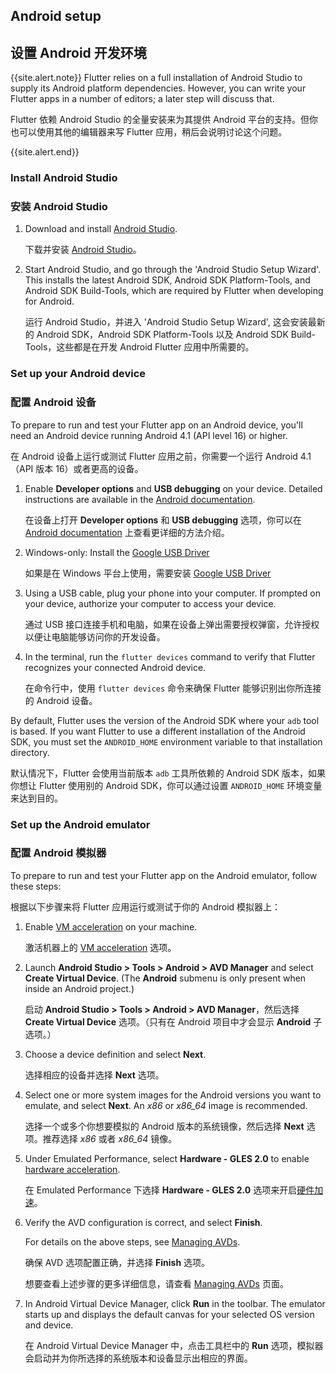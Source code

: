 ## Android setup

## 设置 Android 开发环境


{{site.alert.note}}
  Flutter relies on a full installation of Android Studio to supply
  its Android platform dependencies. However, you can write your
  Flutter apps in a number of editors; a later step will discuss that.

  Flutter 依赖 Android Studio 的全量安装来为其提供 Android 平台的支持。但你也可以使用其他的编辑器来写 Flutter 应用，稍后会说明讨论这个问题。

{{site.alert.end}}

### Install Android Studio

### 安装 Android Studio


 1. Download and install [Android Studio]({{site.android-dev}}/studio).

    下载并安装 [Android Studio]({{site.android-dev}}/studio)。

 2. Start Android Studio, and go through the 'Android Studio Setup Wizard'. This
    installs the latest Android SDK, Android SDK Platform-Tools, and Android SDK
    Build-Tools, which are required by Flutter when developing for Android.

    运行 Android Studio，并进入 'Android Studio Setup Wizard', 这会安装最新的 Android SDK，Android SDK Platform-Tools 以及 Android SDK
    Build-Tools，这些都是在开发 Android Flutter 应用中所需要的。

### Set up your Android device

### 配置 Android 设备


To prepare to run and test your Flutter app on an Android device, you'll need an
Android device running Android 4.1 (API level 16) or higher.

在 Android 设备上运行或测试 Flutter 应用之前，你需要一个运行 Android 4.1（API 版本 16）或者更高的设备。

 1. Enable **Developer options** and **USB debugging** on your device. Detailed instructions
    are available in the [Android documentation]({{site.android-dev}}/studio/debug/dev-options).

    在设备上打开 **Developer options** 和 **USB debugging** 选项，你可以在 [Android documentation]({{site.android-dev}}/studio/debug/dev-options) 上查看更详细的方法介绍。
 
 2. Windows-only: Install the [Google USB Driver]({{site.android-dev}}/studio/run/win-usb)

    如果是在 Windows 平台上使用，需要安装 [Google USB Driver]({{site.android-dev}}/studio/run/win-usb)
 
 3. Using a USB cable, plug your phone into your computer. If prompted on your
    device, authorize your computer to access your device.
 
    通过 USB 接口连接手机和电脑，如果在设备上弹出需要授权弹窗，允许授权以便让电脑能够访问你的开发设备。
 
 4. In the terminal, run the `flutter devices` command to verify that Flutter recognizes your
    connected Android device.

    在命令行中，使用 `flutter devices` 命令来确保 Flutter 能够识别出你所连接的 Android 设备。

By default, Flutter uses the version of the Android SDK where your `adb` tool is based. If
you want Flutter to use a different installation of the Android SDK, you must set the
`ANDROID_HOME` environment variable to that installation directory.

默认情况下，Flutter 会使用当前版本 `adb` 工具所依赖的 Android SDK 版本，如果你想让 Flutter 使用别的 Android SDK，你可以通过设置 `ANDROID_HOME` 环境变量来达到目的。

### Set up the Android emulator

### 配置 Android 模拟器


To prepare to run and test your Flutter app on the Android emulator, follow these steps:

根据以下步骤来将 Flutter 应用运行或测试于你的 Android 模拟器上：

 1. Enable [VM acceleration]({{site.android-dev}}/studio/run/emulator-acceleration) on your machine.

    激活机器上的 [VM acceleration]({{site.android-dev}}/studio/run/emulator-acceleration) 选项。
 
 2. Launch **Android Studio > Tools > Android > AVD Manager** and select
    **Create Virtual Device**. (The **Android** submenu is only present
    when inside an Android project.)

    启动 **Android Studio > Tools > Android > AVD Manager**，然后选择 **Create Virtual Device** 选项。（只有在 Android 项目中才会显示 **Android** 子选项。）

 3. Choose a device definition and select **Next**.

    选择相应的设备并选择 **Next** 选项。

 4. Select one or more system images for the Android versions you want to emulate,
    and select **Next**. An _x86_ or _x86\_64_ image is recommended.

    选择一个或多个你想要模拟的 Android 版本的系统镜像，然后选择 **Next** 选项。推荐选择 _x86_ 或者 _x86\_64_ 镜像。

 5. Under Emulated Performance, select **Hardware - GLES 2.0** to enable
    [hardware
    acceleration]({{site.android-dev}}/studio/run/emulator-acceleration).

    在 Emulated Performance 下选择 **Hardware - GLES 2.0** 选项来开启[硬件加速]({{site.android-dev}}/studio/run/emulator-acceleration)。

 6. Verify the AVD configuration is correct, and select **Finish**.

    For details on the above steps, see [Managing
    AVDs]({{site.android-dev}}/studio/run/managing-avds).

    确保 AVD 选项配置正确，并选择 **Finish** 选项。

    想要查看上述步骤的更多详细信息，请查看 [Managing AVDs]({{site.android-dev}}/studio/run/managing-avds) 页面。

 7. In Android Virtual Device Manager, click **Run** in the toolbar.
    The emulator starts up and displays the default canvas for your selected OS version
    and device.

    在 Android Virtual Device Manager 中，点击工具栏中的 **Run** 选项，模拟器会启动并为你所选择的系统版本和设备显示出相应的界面。
